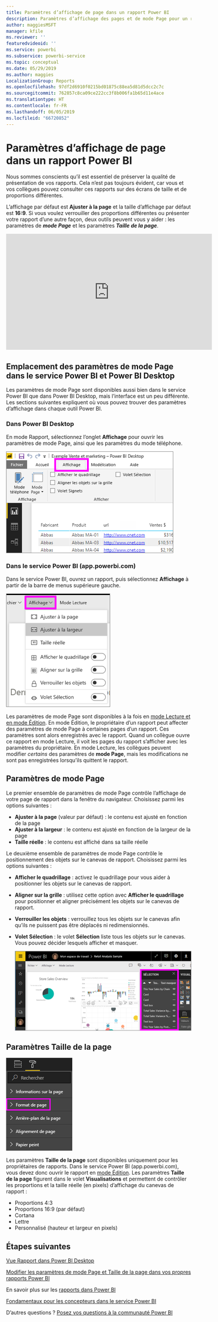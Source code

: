 ```yaml
---
title: Paramètres d’affichage de page dans un rapport Power BI
description: Paramètres d’affichage des pages et de mode Page pour un rapport
author: maggiesMSFT
manager: kfile
ms.reviewer: ''
featuredvideoid: ''
ms.service: powerbi
ms.subservice: powerbi-service
ms.topic: conceptual
ms.date: 05/29/2019
ms.author: maggies
LocalizationGroup: Reports
ms.openlocfilehash: 97df2d6910f0215bd01875c88ea5d81d5dcc2c7c
ms.sourcegitcommit: 762857c8ca09ce222cc3f8b006fa1b65d11e4ace
ms.translationtype: HT
ms.contentlocale: fr-FR
ms.lasthandoff: 06/05/2019
ms.locfileid: "66720852"
---
```

# <a name="page-display-settings-in-a-power-bi-report"></a>Paramètres d’affichage de page dans un rapport Power BI
Nous sommes conscients qu’il est essentiel de préserver la qualité de présentation de vos rapports. Cela n’est pas toujours évident, car vous et vos collègues pouvez consulter ces rapports sur des écrans de taille et de proportions différentes. 

L’affichage par défaut est **Ajuster à la page** et la taille d’affichage par défaut est **16:9**. Si vous voulez verrouiller des proportions différentes ou présenter votre rapport d’une autre façon, deux outils peuvent vous y aider : les paramètres de ***mode Page*** et les paramètres ***Taille de la page***.


<iframe width="560" height="315" src="https://www.youtube.com/embed/5tg-OXzxe2g" frameborder="0" allowfullscreen></iframe>


## <a name="where-to-find-page-view-settings-in-the-power-bi-service-and-power-bi-desktop"></a>Emplacement des paramètres de mode Page dans le service Power BI et Power BI Desktop
Les paramètres de mode Page sont disponibles aussi bien dans le service Power BI que dans Power BI Desktop, mais l’interface est un peu différente. Les sections suivantes expliquent où vous pouvez trouver des paramètres d’affichage dans chaque outil Power BI.

### <a name="in-power-bi-desktop"></a>Dans Power BI Desktop
En mode Rapport, sélectionnez l’onglet **Affichage** pour ouvrir les paramètres de mode Page, ainsi que les paramètres du mode téléphone.

  ![Paramètres de mode Page Desktop](media/power-bi-report-display-settings/power-bi-desktop-view-settings.png)

### <a name="in-the-power-bi-service-apppowerbicom"></a>Dans le service Power BI (app.powerbi.com)
Dans le service Power BI, ouvrez un rapport, puis sélectionnez **Affichage** à partir de la barre de menus supérieure gauche.

![Paramètres de mode Page de service](media/power-bi-report-display-settings/power-bi-change-page-view.png)

Les paramètres de mode Page sont disponibles à la fois en [mode Lecture et en mode Édition](consumer/end-user-reading-view.md). En mode Édition, le propriétaire d’un rapport peut affecter des paramètres de mode Page à certaines pages d’un rapport. Ces paramètres sont alors enregistrés avec le rapport. Quand un collègue ouvre ce rapport en mode Lecture, il voit les pages du rapport s’afficher avec les paramètres du propriétaire. En mode Lecture, les collègues peuvent modifier *certains* des paramètres de **mode Page**, mais les modifications ne sont pas enregistrées lorsqu’ils quittent le rapport.

## <a name="page-view-settings"></a>Paramètres de mode Page
Le premier ensemble de paramètres de mode Page contrôle l’affichage de votre page de rapport dans la fenêtre du navigateur. Choisissez parmi les options suivantes :

* **Ajuster à la page** (valeur par défaut) : le contenu est ajusté en fonction de la page
* **Ajuster à la largeur** : le contenu est ajusté en fonction de la largeur de la page
* **Taille réelle** : le contenu est affiché dans sa taille réelle

Le deuxième ensemble de paramètres de mode Page contrôle le positionnement des objets sur le canevas de rapport. Choisissez parmi les options suivantes :

* **Afficher le quadrillage** : activez le quadrillage pour vous aider à positionner les objets sur le canevas de rapport.
* **Aligner sur la grille** : utilisez cette option avec **Afficher le quadrillage** pour positionner et aligner précisément les objets sur le canevas de rapport. 
* **Verrouiller les objets** : verrouillez tous les objets sur le canevas afin qu’ils ne puissent pas être déplacés ni redimensionnés.
* **Volet Sélection** : le volet **Sélection** liste tous les objets sur le canevas. Vous pouvez décider lesquels afficher et masquer.

    ![volet sélection](media/power-bi-report-display-settings/power-bi-selection-pane.png)



## <a name="page-size-settings"></a>Paramètres Taille de la page
![modifier les paramètres de taille de la page](media/power-bi-report-display-settings/power-bi-page-size.png)

Les paramètres **Taille de la page** sont disponibles uniquement pour les propriétaires de rapports. Dans le service Power BI (app.powerbi.com), vous devez donc ouvrir le rapport en [mode Édition](consumer/end-user-reading-view.md). Les paramètres **Taille de la page** figurent dans le volet **Visualisations** et permettent de contrôler les proportions et la taille réelle (en pixels) d’affichage du canevas de rapport :   

* Proportions 4:3
* Proportions 16:9 (par défaut)
* Cortana
* Lettre
* Personnalisé (hauteur et largeur en pixels)

## <a name="next-steps"></a>Étapes suivantes
[Vue Rapport dans Power BI Desktop](desktop-report-view.md)

[Modifier les paramètres de mode Page et Taille de la page dans vos propres rapports Power BI](consumer/end-user-report-view.md)

En savoir plus sur les [rapports dans Power BI](consumer/end-user-reports.md)

[Fondamentaux pour les concepteurs dans le service Power BI](service-basic-concepts.md)

D’autres questions ? [Posez vos questions à la communauté Power BI](http://community.powerbi.com/)

